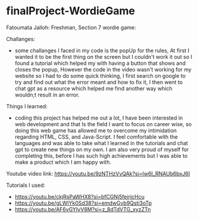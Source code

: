 # finalProject-WordieGame
Fatoumata Jalloh: Freshman, Section 7
wordie game:

Challanges:
- some challanges I faced in my code is the popUp for the rules, At first I wanted it to be the first thing on the screen but I couldn't work it out so I found a tutorial which helped my with having a button that shows and closes the popup, However the code in the video wasn't working for my website so I had to do some quick thinking, I first search on google to try and find out what the error meant and how to fix it, I then went to chat gpt as a resource which helped me find another way which wouldn;t result in an error.

Things I learned:
- coding this project has helped me out a lot, I have been interested in web development and that Is the field I want to focus on career wise, so doing this web game has allowed me to overcome my intimidation regarding HTML, CSS, and Java-Script. I feel comfortable with the languages and was able to take what I learned in the tutorials and chat gpt to create new things on my own. I am also very proud of myself for completing this, before I has such high achievements but I was able to make a product which I am happy with.


Youtube video link: https://youtu.be/9zNTHzVvQAk?si=Iw6I_RNAUb6bxJ6I 

Tutorials I used:
- https://youtu.be/ckjRsPaWHX8?si=bfCGNj5feirjcHcu
- https://youtu.be/gLWIYk0Sd38?si=emdwGvb9Qsti3oTp
- https://youtu.be/AF6vGYIyV8M?si=z_8dTdVTG_xyzZTn
